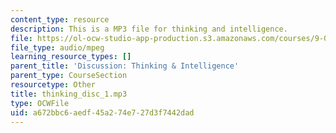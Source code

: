 ```yaml
---
content_type: resource
description: This is a MP3 file for thinking and intelligence.
file: https://ol-ocw-studio-app-production.s3.amazonaws.com/courses/9-00sc-introduction-to-psychology-fall-2011/a672bbc6aedf45a274e727d3f7442dad_thinking_disc_1.mp3
file_type: audio/mpeg
learning_resource_types: []
parent_title: 'Discussion: Thinking & Intelligence'
parent_type: CourseSection
resourcetype: Other
title: thinking_disc_1.mp3
type: OCWFile
uid: a672bbc6-aedf-45a2-74e7-27d3f7442dad
---
```

